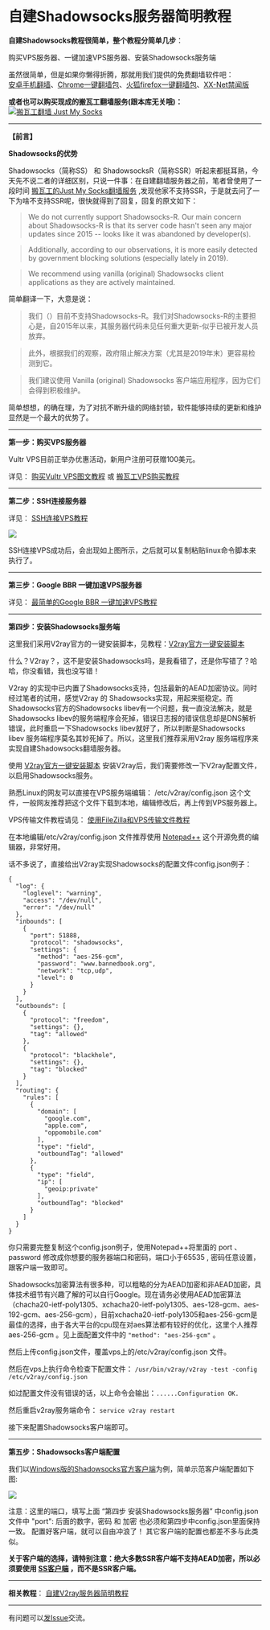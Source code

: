 <h1>自建Shadowsocks服务器简明教程</h1>

**自建Shadowsocks教程很简单，整个教程分简单几步**：

购买VPS服务器、一键加速VPS服务器、安装Shadowsocks服务端

虽然很简单，但是如果你懒得折腾，那就用我们提供的免费翻墙软件吧：<br>
<a href="https://github.com/bannedbook/fanqiang/wiki/%E5%AE%89%E5%8D%93%E7%BF%BB%E5%A2%99%E8%BD%AF%E4%BB%B6">安卓手机翻墙</a>、<a href="https://github.com/bannedbook/fanqiang/wiki/Chrome%E4%B8%80%E9%94%AE%E7%BF%BB%E5%A2%99%E5%8C%85" class="wiki-page-link">Chrome一键翻墙包</a>、<a href="https://github.com/bannedbook/fanqiang/wiki/%E7%81%AB%E7%8B%90firefox%E4%B8%80%E9%94%AE%E7%BF%BB%E5%A2%99%E5%8C%85" class="wiki-page-link">火狐firefox一键翻墙包</a>、<a href="https://github.com/bannedbook/xxjw" class="wiki-page-link">XX-Net禁闻版</a> <br>

<b>或者也可以购买现成的搬瓦工翻墙服务(跟本库无关哦)：</b><br>
<a href="https://github.com/killgcd/justmysocks/blob/master/README.md"><img src="https://raw.githubusercontent.com/killgcd/justmysocks/master/images/bwgss.jpg" alt="搬瓦工翻墙 Just My Socks"></a>

***

**【前言】**

**Shadowsocks的优势**

Shadowsocks（简称SS） 和 ShadowsocksR（简称SSR）听起来都挺耳熟，今天先不说二者的详细区别，只说一件事：在自建翻墙服务器之前，笔者曾使用了一段时间 [搬瓦工的Just My Socks翻墙服务](https://github.com/killgcd/justmysocks/blob/master/README.md) ,发现他家不支持SSR，于是就去问了一下为啥不支持SSR呢，很快就得到了回复，回复的原文如下：

>We do not currently support Shadowsocks-R. Our main concern about Shadowsocks-R is that its server code hasn't seen any major updates since 2015 -- looks like it was abandoned by developer(s).

>Additionally, according to our observations, it is more easily detected by government blocking solutions (especially lately in 2019).

>We recommend using vanilla (original) Shadowsocks client applications as they are actively maintained.

简单翻译一下，大意是说：

>我们（）目前不支持Shadowsocks-R。我们对Shadowsocks-R的主要担心是，自2015年以来，其服务器代码未见任何重大更新-似乎已被开发人员放弃。

>此外，根据我们的观察，政府阻止解决方案（尤其是2019年末）更容易检测到它。

>我们建议使用 Vanilla (original) Shadowsocks 客户端应用程序，因为它们会得到积极维护。

简单想想，的确在理，为了对抗不断升级的网络封锁，软件能够持续的更新和维护显然是一个最大的优势了。

***

**第一步：购买VPS服务器**

Vultr VPS目前正举办优惠活动，新用户注册可获赠100美元。

详见： [购买Vultr VPS图文教程](https://github.com/bannedbook/fanqiang/blob/master/v2ss/%E8%B4%AD%E4%B9%B0Vultr%20VPS%E5%9B%BE%E6%96%87%E6%95%99%E7%A8%8B.md)
或 [搬瓦工VPS购买教程](https://github.com/bannedbook/fanqiang/blob/master/v2ss/%E7%BF%BB%E5%A2%99VPS%E6%8E%A8%E8%8D%90%EF%BC%9A%E6%90%AC%E7%93%A6%E5%B7%A5VPS%E8%B4%AD%E4%B9%B0%E6%95%99%E7%A8%8B.md)

***

**第二步：SSH连接服务器**

详见： [SSH连接VPS教程](https://github.com/bannedbook/fanqiang/blob/master/v2ss/SSH%E8%BF%9E%E6%8E%A5VPS%E6%95%99%E7%A8%8B.md)

![](https://raw.githubusercontent.com/bannedbook/fanqiang/master/v2ss/images/ss/xshell2.png)

SSH连接VPS成功后，会出现如上图所示，之后就可以复制粘贴linux命令脚本来执行了。

***

**第三步：Google BBR 一键加速VPS服务器**

详见： [最简单的Google BBR 一键加速VPS教程](https://github.com/bannedbook/fanqiang/blob/master/v2ss/%E6%9C%80%E7%AE%80%E5%8D%95%E7%9A%84Google%20BBR%20%E4%B8%80%E9%94%AE%E5%8A%A0%E9%80%9FVPS%E6%95%99%E7%A8%8B.md)

***

**第四步：安装Shadowsocks服务端**

这里我们采用V2ray官方的一键安装脚本，见教程：[V2ray官方一键安装脚本](https://github.com/bannedbook/fanqiang/blob/master/v2ss/V2ray%E5%AE%98%E6%96%B9%E4%B8%80%E9%94%AE%E5%AE%89%E8%A3%85%E8%84%9A%E6%9C%AC.md)

什么？V2ray？，这不是安装Shadowsocks吗，是我看错了，还是你写错了？哈哈，你没看错，我也没写错！

V2ray 的实现中已内置了Shadowsocks支持，包括最新的AEAD加密协议。同时经过笔者的试用，感觉V2ray 的 Shadowsocks实现，用起来挺稳定。而Shadowsocks官方的Shadowsocks libev有一个问题，我一直没法解决，就是Shadowsocks libev的服务端程序会死掉，错误日志报的错误信息却是DNS解析错误，此时重启一下Shadowsocks libev就好了，所以判断是Shadowsocks libev 服务端程序莫名其妙死掉了。所以，这里我们推荐采用V2ray 服务端程序来实现自建Shadowsocks翻墙服务器。

使用 [V2ray官方一键安装脚本](https://github.com/bannedbook/fanqiang/blob/master/v2ss/V2ray%E5%AE%98%E6%96%B9%E4%B8%80%E9%94%AE%E5%AE%89%E8%A3%85%E8%84%9A%E6%9C%AC.md) 安装V2ray后，我们需要修改一下V2ray配置文件，以启用Shadowsocks服务。

熟悉Linux的网友可以直接在VPS服务端编辑： /etc/v2ray/config.json 这个文件，一般网友推荐把这个文件下载到本地，编辑修改后，再上传到VPS服务器上。

VPS传输文件教程请见： [使用FileZilla和VPS传输文件教程](https://github.com/bannedbook/fanqiang/blob/master/v2ss/%E4%BD%BF%E7%94%A8FileZilla%E5%92%8CVPS%E4%BC%A0%E8%BE%93%E6%96%87%E4%BB%B6%E6%95%99%E7%A8%8B.md)

在本地编辑/etc/v2ray/config.json 文件推荐使用 [Notepad++](https://notepad-plus-plus.org/downloads/) 这个开源免费的编辑器，非常好用。

话不多说了，直接给出V2ray实现Shadowsocks的配置文件config.json例子：

```
{
  "log": {
    "loglevel": "warning",
    "access": "/dev/null",
    "error": "/dev/null"
  },
  "inbounds": [
    {
      "port": 51888,
      "protocol": "shadowsocks",
      "settings": {
        "method": "aes-256-gcm",
        "password": "www.bannedbook.org",
        "network": "tcp,udp",
        "level": 0
      }
    }
  ],
  "outbounds": [
    {
      "protocol": "freedom",
      "settings": {},
      "tag": "allowed"
    },
    {
      "protocol": "blackhole",
      "settings": {},
      "tag": "blocked"
    }
  ],
  "routing": {
    "rules": [
      {
        "domain": [
          "google.com",
          "apple.com",
          "oppomobile.com"
        ],
        "type": "field",
        "outboundTag": "allowed"
      },
      {
        "type": "field",
        "ip": [
          "geoip:private"
        ],
        "outboundTag": "blocked"
      }
    ]
  }
}
```
你只需要完整复制这个config.json例子，使用Notepad++将里面的 port 、password 修改成你想要的服务器端口和密码，端口小于65535 , 密码任意设置，跟客户端一致即可。

Shadowsocks加密算法有很多种，可以粗略的分为AEAD加密和非AEAD加密，具体技术细节有兴趣了解的可以自行Google。现在请务必使用AEAD加密算法（chacha20-ietf-poly1305、xchacha20-ietf-poly1305、aes-128-gcm、aes-192-gcm、aes-256-gcm），目前xchacha20-ietf-poly1305和aes-256-gcm是最佳的选择，由于各大平台的cpu现在对aes算法都有较好的优化，这里个人推荐aes-256-gcm 。见上面配置文件中的 `"method": "aes-256-gcm"`  。

然后上传config.json文件，覆盖vps上的/etc/v2ray/config.json 文件。

然后在vps上执行命令检查下配置文件： `/usr/bin/v2ray/v2ray -test -config /etc/v2ray/config.json`

如过配置文件没有错误的话，以上命令会输出：`......Configuration OK.`

然后重启v2ray服务端命令： `service v2ray restart`

接下来配置Shadowsocks客户端即可。

***

**第五步：Shadowsocks客户端配置**

我们以<a href="https://github.com/shadowsocks/shadowsocks-windows/releases">Windows版的Shadowsocks官方客户端</a>为例，简单示范客户端配置如下图:

![](https://raw.githubusercontent.com/bannedbook/fanqiang/master/v2ss/images/ss/ss-win1.jpg)

注意：这里的端口，填写上面 “第四步 安装Shadowsocks服务器” 中config.json文件中 "port": 后面的数字，密码 和 加密 也必须和第四步中config.json里面保持一致。
配置好客户端，就可以自由冲浪了！ 其它客户端的配置也都差不多与此类似。

<b>关于客户端的选择，请特别注意：绝大多数SSR客户端不支持AEAD加密，所以必须要使用 [SS客户端](https://shadowsocks.org/en/download/clients.html) ，而不是SSR客户端。</b>

***
<b>相关教程</b>： [自建V2ray服务器简明教程](https://github.com/bannedbook/fanqiang/blob/master/v2ss/%E8%87%AA%E5%BB%BAV2ray%E6%9C%8D%E5%8A%A1%E5%99%A8%E7%AE%80%E6%98%8E%E6%95%99%E7%A8%8B.md)
***

有问题可以<a href="https://github.com/bannedbook/fanqiang/issues">发Issue</a>交流。
